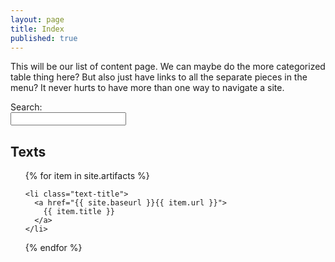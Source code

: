```yaml
---
layout: page
title: Index
published: true
---
```


This will be our list of content page. We can maybe do the more categorized table thing here? But also just have links to all the separate pieces in the menu? It never hurts to have more than one way to navigate a site.

<form id="site_search">
<div>Search:</div>
<input id="search" type="text"/>
</form>


<div id="results"></div>
<ul id="search_results"></ul>
<script src="{{site.baseurl}}/assets/js/elasticlunr.min.js"></script>
<script src="https://ajax.googleapis.com/ajax/libs/jquery/1.11.3/jquery.min.js"></script>
<script src="{{site.baseurl}}/assets/js/search.js"></script>

<div class="toc">
  <h2>Texts</h2>
  <ul class="texts">
  {% for item in site.artifacts %}

    <li class="text-title">
      <a href="{{ site.baseurl }}{{ item.url }}">
        {{ item.title }}
      </a>
    </li>
  {% endfor %}
  </ul>
</div>
